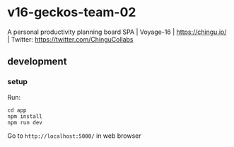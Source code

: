 # v16-geckos-team-02
A personal productivity planning board SPA | Voyage-16 | https://chingu.io/ | Twitter: https://twitter.com/ChinguCollabs

## development 
### setup
Run:
```
cd app
npm install 
npm run dev
```
Go to `http://localhost:5000/` in web browser 